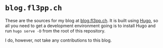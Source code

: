 # `blog.fl3pp.ch`

These are the sources for my blog at [blog.fl3pp.ch](https://blog.fl3pp.ch). It is built using [Hugo](https://gohugo.io/), so all you need to get a development environment going is to install Hugo and run `hugo serve -D` from the root of this repository.

I do, however, not take any contributions to this blog.

